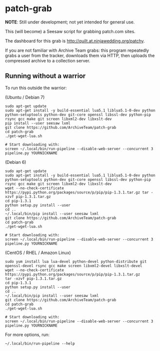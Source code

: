 patch-grab
==========

**NOTE**: Still under development; not yet intended for general use.

This (will become) a Seesaw script for grabbing patch.com sites.

The dashboard for this grab is http://quilt.at.ninjawedding.org/patchy.

If you are not familiar with Archive Team grabs: this program 
repeatedly grabs a user from the tracker, downloads them via 
HTTP, then uploads the compressed archive to a collection server.

Running without a warrior
-------------------------

To run this outside the warrior:

(Ubuntu / Debian 7)

    sudo apt-get update
    sudo apt-get install -y build-essential lua5.1 liblua5.1-0-dev python python-setuptools python-dev git-core openssl libssl-dev python-pip rsync gcc make git screen libxml2-dev libxslt-dev
    pip install --user seesaw lxml
    git clone https://github.com/ArchiveTeam/patch-grab
    cd patch-grab
    ./get-wget-lua.sh
    
    # Start downloading with:
    screen ~/.local/bin/run-pipeline --disable-web-server --concurrent 3 pipeline.py YOURNICKNAME

(Debian 6)

    sudo apt-get update
    sudo apt-get install -y build-essential lua5.1 liblua5.1-0-dev python python-setuptools python-dev git-core openssl libssl-dev python-pip rsync gcc make git screen libxml2-dev libxslt-dev
    wget --no-check-certificate https://pypi.python.org/packages/source/p/pip/pip-1.3.1.tar.gz tar -xzvf pip-1.3.1.tar.gz
    cd pip-1.3.1
    python setup.py install --user
    cd ..
    ~/.local/bin/pip install --user seesaw lxml
    git clone https://github.com/ArchiveTeam/patch-grab
    cd patch-grab
    ./get-wget-lua.sh

    # Start downloading with:
    screen ~/.local/bin/run-pipeline --disable-web-server --concurrent 3 pipeline.py YOURNICKNAME

(CentOS / RHEL / Amazon Linux)

    sudo yum install lua lua-devel python-devel python-distribute git openssl-devel rsync gcc make screen libxml2-devel libxslt-devel
    wget --no-check-certificate https://pypi.python.org/packages/source/p/pip/pip-1.3.1.tar.gz
    tar -xzvf pip-1.3.1.tar.gz
    cd pip-1.3.1
    python setup.py install --user
    cd ..
    ~/.local/bin/pip install --user seesaw lxml
    git clone https://github.com/ArchiveTeam/patch-grab
    cd patch-grab
    ./get-wget-lua.sh

    # Start downloading with:
    screen ~/.local/bin/run-pipeline --disable-web-server --concurrent 3 pipeline.py YOURNICKNAME

For more options, run:

    ~/.local/bin/run-pipeline --help

